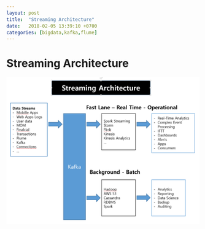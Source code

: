 ```yaml
---
layout: post
title:  "Streaming Architecture"
date:   2018-02-05 13:39:10 +0700
categories: [bigdata,kafka,flume]
---
```


# Streaming Architecture

![Streaming Architecture](https://github.com/jeonguk/jeonguk.github.io/blob/master/static/img/_posts/streaming-architecture.png  "Streaming Architecture")